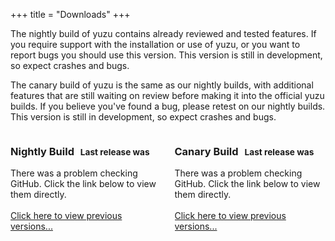 +++
title = "Downloads"
+++

The nightly build of yuzu contains already reviewed and tested features. If you require support with the installation 
 or use of yuzu, or you want to report bugs you should use this version. This version is still in development, so 
 expect crashes and bugs.

The canary build of yuzu is the same as our nightly builds, with additional features that are still waiting on review 
 before making it into the official yuzu builds. If  you believe you've found a bug, please retest on our nightly builds.
 This version is still in development, so expect crashes and bugs.
 
<div class="columns">
  <div class="column">
      <div class="box">
        <h3>Nightly Build <span style='font-size: smaller; margin-left: 6px;'>
            Last release was  <span id='last-updated-nightly'></span></span></h3>
        <div id="downloads-nightly">
        </div>
        <div id="unavailable-nightly" class="is-hidden">There was a problem checking GitHub. Click the link below
          to view them directly.</div><br />
        <div class="has-text-centered">
            <a href = "https://github.com/yuzu-emu/yuzu-nightly/releases">Click here to view previous versions...</a>
        </div>
      </div>
  </div>
  <div class="column">
      <div class="box">
          <h3>Canary Build <span style='font-size: smaller; margin-left: 6px;'> 
              Last release was  <span id='last-updated-canary'></span></span></h3>
          <div id="downloads-canary">
          </div>
          <div id="unavailable-canary" class="is-hidden">There was a problem checking GitHub. Click the link below
            to view them directly.</div><br />
          <div class="has-text-centered">
              <a href = "https://github.com/yuzu-emu/yuzu-canary/releases">Click here to view previous versions...</a>
          </div>    
      </div>
  </div>
</div>

<script type="text/javascript" src="/js/moment.min.js"></script>
<script type="text/javascript">
    function releaseCallback(v, count, e) {
        if (e.status !== 200 || e.responseText.length < 10) {
            document.getElementById(`last-updated-${v}`).innerText = "never";
            document.getElementById(`unavailable-${v}`).classList.remove("is-hidden");
            document.getElementById(`downloads-${v}`).classList.add("is-hidden");
            return;
        }
        
        var releases = JSON.parse(e.responseText);
        
        document.getElementById(`last-updated-${v}`).innerText = moment(releases[0].published_at).fromNow();
        
        for (var i = 0; i < releases.length; ++i) {
            var release = releases[i];
            var release_date = moment(release.published_at).fromNow();
            
            var release_commit = release.assets[0].name.split('-').pop().trim().split('.')[0];
            var release_commit_url = `https://github.com/yuzu-emu/yuzu-${v}/commit/${release_commit}`;

            var release_title = '';
            if (v == 'nightly') {
                release_title = 'Nightly Build';
            } else if (v == 'canary') {
                release_title = 'Canary Build';
            }

            if (release_commit) {
                release_title += ' - ' + release_commit;
            }

            var download_span = '';

            release.assets.forEach(function(asset) {
                if (asset.name.includes('nupkg')) return;
                if (asset.name.includes('.7z')) return;
                if (asset.name.includes('RELEASES')) return;

                /* We only want to provide mingw builds on the downloads page. */
                if (asset.name.includes('-msvc-')) return;

                var env_icon = 'unknown';
                if (asset.name.includes('windows')) env_icon = 'windows';
                else if (asset.name.includes('exe')) env_icon = 'windows';
                else if (asset.name.includes('osx')) env_icon = 'apple';
                else if (asset.name.includes('linux')) env_icon = 'linux';

                var download_url = `https://github.com/yuzu-emu/yuzu-${v}/releases/download/${release.tag_name}/${asset.name}`;
                download_span += `
                <a class="level-item">
                    <a href="${download_url}">
                        <span class="icon is-medium">
                            <i class="fab fa-2x fa-${env_icon}"></i>
                        </span>
                    </a>
                </a>`;
            });

            /* Generate the link to the Github release. */
            download_span += `
            <a class="level-item">
                <a href="${release.html_url}">
                    <span class="icon is-medium">
                        <i class="fab fa-2x fa-github"></i>
                    </span>
                </a>
            </a>
            `;

            document.getElementById(`downloads-${v}`).innerHTML += 
                `<div class="box">
                   <article class="media">
                    <div class="media-content">
                     <div class="content">
                      <p>
                       <strong><a href="${release_commit_url}">${release_title}</a></strong>
                       <small>${release_date}</small>
                      </p>
                     </div>
                     <nav class="level is-mobile">
                      <div class="level-left">
                       ${download_span}
                      </div>
                     </nav>
                    </div>
                   </article>
                 </div>`;
            if (i + 1 >= count) { break; }
        };
    }
    
    function getRelease(v, count = 5) {
        var netReq = new XMLHttpRequest();
        netReq.open("GET", `https://api.github.com/repos/yuzu-emu/yuzu-${v}/releases`);
        netReq.onload = function() {
            releaseCallback(v, count, this);
        };
        netReq.send();
    }
    
    function fetchReleases() {
        getRelease('nightly');
        getRelease('canary');
    }
    
    fetchReleases();
</script>